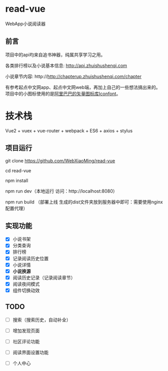# read-vue
WebApp小说阅读器

## 前言

项目中的api均来自追书神器，纯属共享学习之用。

各类排行榜以及小说基本信息: http://api.zhuishushenqi.com

小说章节内容: http://http://chapterup.zhuishushenqi.com/chapter  

有参考起点中文网app、起点中文网web端，再加上自己的一些想法搞出来的。
项目中的小图标使用的是[阿里巴巴的矢量图标库Iconfont](http://www.iconfont.cn/)。

# 技术栈
Vue2 + vuex + vue-router + webpack + ES6 + axios + stylus

## 项目运行

git clone https://github.com/WebXiaoMing/read-vue

cd read-vue

npm install

npm run dev（本地运行 访问：http://localhost:8080）

npm run build （部署上线 生成的dist文件夹放到服务器中即可：需要使用nginx配置代理）

## 实现功能

- [x] 小说书架
- [x] 分类查询
- [x] 排行榜
- [x] 记录阅读历史位置
- [x] 小说详情
- [x] **小说换源**
- [x] 阅读历史记录（记录阅读章节）
- [x] 阅读夜间模式
- [x] 组件切换动效

## TODO

- [ ] 搜索（搜索历史，自动补全）
- [ ] 增加发现页面
- [ ] 社区评论功能
- [ ] 阅读界面设置功能
- [ ] 个人中心



